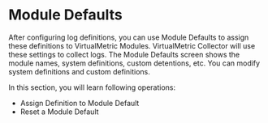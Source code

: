 # Module Defaults

After configuring log definitions, you can use Module Defaults to assign these definitions to VirtualMetric Modules. VirtualMetric Collector will use these settings to collect logs. The Module Defaults screen shows the module names, system definitions, custom detentions, etc. You can modify system definitions and custom definitions.

In this section, you will learn following operations:

* Assign Definition to Module Default
* Reset a Module Default
